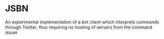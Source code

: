 # JSBN
An experimental implementation of a bot client which interprets commands through Twitter, thus requiring no hosting of servers from the command issuer
